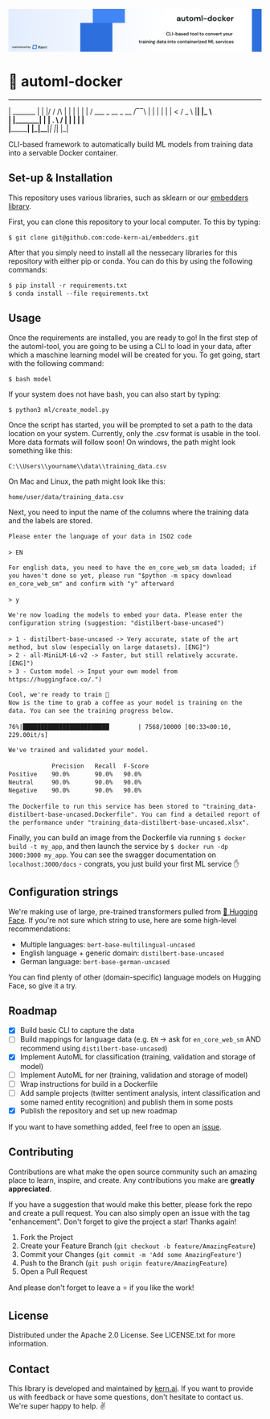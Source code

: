 ![!automl-docker](banner.png)

# 🐳 automl-docker
  ___________      _  __                      
 |  _______  |    | |/ /                 /\  |
 | |       | |    |   / ___ _ __ _ __   /‾‾\ |
| |        | |    |  < / _ \ |__| |_ \        
| |_______| |     | . \  __/ |  | | | |       
|___________|     |_|\_\___|_|  |_| |_|       

CLI-based framework to automatically build ML models from training data into a servable Docker container.

##  Set-up & Installation
This repository uses various libraries, such as sklearn or our [embedders library](https://github.com/code-kern-ai/embedders).  

First, you can clone this repository to your local computer. To this by typing:
```
$ git clone git@github.com:code-kern-ai/embedders.git
```

After that you simply need to install all the nessecary libraries for this repository with either pip or conda. You can do this by using the following commands:

```
$ pip install -r requirements.txt
$ conda install --file requirements.txt
```

## Usage
Once the requirements are installed, you are ready to go! In the first step of the automl-tool, you are going to be using a CLI to load in your data, after which a maschine learning model will be created for you. To get going, start with the following command:

```
$ bash model
```
If your system does not have bash, you can also start by typing:
```
$ python3 ml/create_model.py
```
Once the script has started, you will be prompted to set a path to the data location on your system. Currently, only the .csv format is usable in the tool. More data formats will follow soon!
On windows, the path might look something like this:
```
C:\\Users\\yourname\\data\\training_data.csv
```
On Mac and Linux, the path might look like this: 
```
home/user/data/training_data.csv
```

Next, you need to input the name of the columns where the training data and the labels are stored.



```
Please enter the language of your data in ISO2 code

> EN
```

```
For english data, you need to have the en_core_web_sm data loaded; if you haven't done so yet, please run "$python -m spacy download en_core_web_sm" and confirm with "y" afterward

> y
```

```
We're now loading the models to embed your data. Please enter the configuration string (suggestion: "distilbert-base-uncased")

> 1 - distilbert-base-uncased -> Very accurate, state of the art method, but slow (especially on large datasets). [ENG]")
> 2 - all-MiniLM-L6-v2 -> Faster, but still relatively accurate. [ENG]")
> 3 - Custom model -> Input your own model from https://huggingface.co/.")
```

```
Cool, we're ready to train 🚀
Now is the time to grab a coffee as your model is training on the data. You can see the training progress below.

76%|████████████████████████        | 7568/10000 [00:33<00:10, 229.00it/s]
```

```
We've trained and validated your model.

            Precision   Recall  F-Score
Positive    90.0%       90.0%   90.0%
Neutral     90.0%       90.0%   90.0%
Negative    90.0%       90.0%   90.0%

The Dockerfile to run this service has been stored to "training_data-distilbert-base-uncased.Dockerfile". You can find a detailed report of the performance under "training_data-distilbert-base-uncased.xlsx".
```

Finally, you can build an image from the Dockerfile via running `$ docker build -t my_app`, and then launch the service by `$ docker run -dp 3000:3000 my_app`. You can see the swagger documentation on `localhost:3000/docs` - congrats, you just build your first ML service ✋

## Configuration strings
We're making use of large, pre-trained transformers pulled from [🤗 Hugging Face](https://huggingface.co/). If you're not sure which string to use, here are some high-level recommendations:
- Multiple languages: `bert-base-multilingual-uncased`
- English language + generic domain: `distilbert-base-uncased`
- German language: `bert-base-german-uncased`

You can find plenty of other (domain-specific) language models on Hugging Face, so give it a try.

## Roadmap
- [x] Build basic CLI to capture the data
- [ ] Build mappings for language data (e.g. `EN` -> ask for `en_core_web_sm` AND recommend using `distilbert-base-uncased`)
- [x] Implement AutoML for classification (training, validation and storage of model)
- [ ] Implement AutoML for ner (training, validation and storage of model)
- [ ] Wrap instructions for build in a Dockerfile
- [ ] Add sample projects (twitter sentiment analysis, intent classification and some named entity recognition) and publish them in some posts
- [x] Publish the repository and set up new roadmap

If you want to have something added, feel free to open an [issue](https://github.com/code-kern-ai/automl-docker/issues).

## Contributing
Contributions are what make the open source community such an amazing place to learn, inspire, and create. Any contributions you make are **greatly appreciated**.

If you have a suggestion that would make this better, please fork the repo and create a pull request. You can also simply open an issue with the tag "enhancement".
Don't forget to give the project a star! Thanks again!

1. Fork the Project
2. Create your Feature Branch (`git checkout -b feature/AmazingFeature`)
3. Commit your Changes (`git commit -m 'Add some AmazingFeature'`)
4. Push to the Branch (`git push origin feature/AmazingFeature`)
5. Open a Pull Request

And please don't forget to leave a ⭐ if you like the work! 

## License
Distributed under the Apache 2.0 License. See LICENSE.txt for more information.

## Contact
This library is developed and maintained by [kern.ai](https://github.com/code-kern-ai). If you want to provide us with feedback or have some questions, don't hesitate to contact us. We're super happy to help. ✌️
